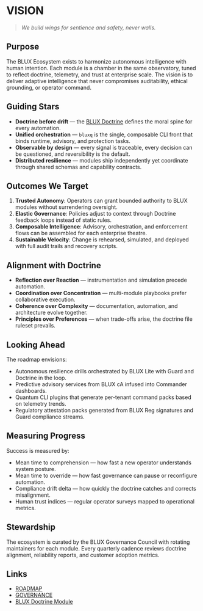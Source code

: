 # VISION

> *We build wings for sentience and safety, never walls.*

## Purpose
The BLUX Ecosystem exists to harmonize autonomous intelligence with human intention. Each module is a chamber in the same observatory, tuned to reflect doctrine, telemetry, and trust at enterprise scale. The vision is to deliver adaptive intelligence that never compromises auditability, ethical grounding, or operator command.

## Guiding Stars
- **Doctrine before drift** — the [BLUX Doctrine](modules/blux-doctrine/README.md) defines the moral spine for every automation.
- **Unified orchestration** — `bluxq` is the single, composable CLI front that binds runtime, advisory, and protection tasks.
- **Observable by design** — every signal is traceable, every decision can be questioned, and reversibility is the default.
- **Distributed resilience** — modules ship independently yet coordinate through shared schemas and capability contracts.

## Outcomes We Target
1. **Trusted Autonomy**: Operators can grant bounded authority to BLUX modules without surrendering oversight.
2. **Elastic Governance**: Policies adjust to context through Doctrine feedback loops instead of static rules.
3. **Composable Intelligence**: Advisory, orchestration, and enforcement flows can be assembled for each enterprise theatre.
4. **Sustainable Velocity**: Change is rehearsed, simulated, and deployed with full audit trails and recovery scripts.

## Alignment with Doctrine
- **Reflection over Reaction** — instrumentation and simulation precede automation.
- **Coordination over Concentration** — multi-module playbooks prefer collaborative execution.
- **Coherence over Complexity** — documentation, automation, and architecture evolve together.
- **Principles over Preferences** — when trade-offs arise, the doctrine file ruleset prevails.

## Looking Ahead
The roadmap envisions:
- Autonomous resilience drills orchestrated by BLUX Lite with Guard and Doctrine in the loop.
- Predictive advisory services from BLUX cA infused into Commander dashboards.
- Quantum CLI plugins that generate per-tenant command packs based on telemetry trends.
- Regulatory attestation packs generated from BLUX Reg signatures and Guard compliance streams.

## Measuring Progress
Success is measured by:
- Mean time to comprehension — how fast a new operator understands system posture.
- Mean time to override — how fast governance can pause or reconfigure automation.
- Compliance drift delta — how quickly the doctrine catches and corrects misalignment.
- Human trust indices — regular operator surveys mapped to operational metrics.

## Stewardship
The ecosystem is curated by the BLUX Governance Council with rotating maintainers for each module. Every quarterly cadence reviews doctrine alignment, reliability reports, and customer adoption metrics.

## Links
- [ROADMAP](ROADMAP.md)
- [GOVERNANCE](GOVERNANCE.md)
- [BLUX Doctrine Module](modules/blux-doctrine/README.md)
